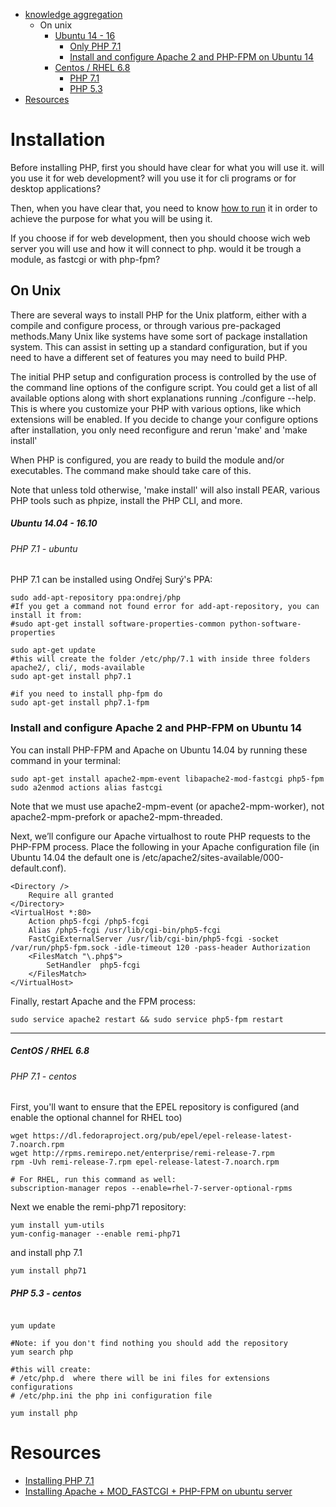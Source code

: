 

* [knowledge aggregation](#installation)
  * On unix
      * [Ubuntu 14 - 16](#ubuntu-1404---1610)
        * [Only PHP 7.1](#php-71---ubuntu)
        * [Install and configure Apache 2 and PHP-FPM on Ubuntu 14](#install-and-configure-apache-2-and-php-fpm-on-ubuntu-14)
      * [Centos / RHEL 6.8](#centos--rhel-68)
        * [PHP 7.1](#php-71---centos)
        * [PHP 5.3](#php-53---centos)
* [Resources](#resources)

# Installation

Before installing PHP, first you should have clear for what you will use it. will you use it for web development? will you use it for cli programs or for desktop applications?

Then, when you have clear that, you need to know [how to run](https://github.com/haiaty/neverstoplearning-php/blob/master/Learn/how-to-run.md) it in order to achieve the purpose for what you will be using it. 

If you choose if for web development, then you should choose wich web server you will use and how it will connect to php. would it be trough a module, as fastcgi or with php-fpm?

## On Unix

There are several ways to install PHP for the Unix platform, either with a compile and configure process, or through various pre-packaged methods.Many Unix like systems have some sort of package installation system. This can assist in setting up a standard configuration, but if you need to have a different set of features you may need to build PHP.

The initial PHP setup and configuration process is controlled by the use of the command line options of the configure script. You could get a list of all available options along with short explanations running ./configure --help. This is where you customize your PHP
with various options, like which extensions will be enabled. If you decide to change your configure options after installation, you only need reconfigure and rerun 'make' and 'make install'

When PHP is configured, you are ready to build the module and/or executables. The command make should take care of this.

Note that unless told otherwise, 'make install' will also install PEAR, various PHP tools such as phpize, install the PHP CLI, and more.


##### Ubuntu 14.04 - 16.10

###### PHP 7.1 - ubuntu

PHP 7.1 can be installed using Ondřej Surý's PPA:

```shell
sudo add-apt-repository ppa:ondrej/php
#If you get a command not found error for add-apt-repository, you can install it from:
#sudo apt-get install software-properties-common python-software-properties

sudo apt-get update
#this will create the folder /etc/php/7.1 with inside three folders apache2/, cli/, mods-available
sudo apt-get install php7.1 

#if you need to install php-fpm do
sudo apt-get install php7.1-fpm

```

### Install and configure Apache 2 and PHP-FPM on Ubuntu 14

You can install PHP-FPM and Apache on Ubuntu 14.04 by running these command in your terminal:

```
sudo apt-get install apache2-mpm-event libapache2-mod-fastcgi php5-fpm
sudo a2enmod actions alias fastcgi

```

Note that we must use apache2-mpm-event (or apache2-mpm-worker), not apache2-mpm-prefork or apache2-mpm-threaded.

Next, we’ll configure our Apache virtualhost to route PHP requests to the PHP-FPM process. Place the following in your Apache configuration file (in Ubuntu 14.04 the default one is /etc/apache2/sites-available/000-default.conf).

```
<Directory />
    Require all granted
</Directory>
<VirtualHost *:80>
    Action php5-fcgi /php5-fcgi
    Alias /php5-fcgi /usr/lib/cgi-bin/php5-fcgi
    FastCgiExternalServer /usr/lib/cgi-bin/php5-fcgi -socket /var/run/php5-fpm.sock -idle-timeout 120 -pass-header Authorization
    <FilesMatch "\.php$">
        SetHandler  php5-fcgi
    </FilesMatch>
</VirtualHost>
```

Finally, restart Apache and the FPM process:

```
sudo service apache2 restart && sudo service php5-fpm restart

```

---

##### CentOS / RHEL 6.8

###### PHP 7.1 - centos

First, you'll want to ensure that the EPEL repository is configured (and enable the optional channel for RHEL too)

```
wget https://dl.fedoraproject.org/pub/epel/epel-release-latest-7.noarch.rpm
wget http://rpms.remirepo.net/enterprise/remi-release-7.rpm
rpm -Uvh remi-release-7.rpm epel-release-latest-7.noarch.rpm

# For RHEL, run this command as well:
subscription-manager repos --enable=rhel-7-server-optional-rpms

```
Next we enable the remi-php71 repository:

```
yum install yum-utils
yum-config-manager --enable remi-php71

```

and install php 7.1

```
yum install php71

```

##### PHP 5.3 - centos

```shell

yum update

#Note: if you don't find nothing you should add the repository
yum search php

#this will create:
# /etc/php.d  where there will be ini files for extensions configurations
# /etc/php.ini the php ini configuration file

yum install php

```


# Resources

* [Installing PHP 7.1](https://www.colinodell.com/blog/2016-12/installing-php-7-1)
* [Installing Apache + MOD_FASTCGI + PHP-FPM on ubuntu server](https://alexcabal.com/installing-apache-mod_fastcgi-php-fpm-on-ubuntu-server-maverick/)


